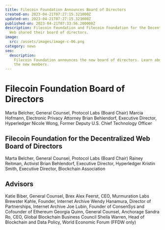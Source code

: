 ```yaml
---
title: Filecoin Foundation Announces Board of Directors
created-on: 2023-04-21T07:27:15.321000Z
updated-on: 2023-04-21T07:27:15.321000Z
published-on: 2023-04-21T07:33:56.200000Z
description: Filecoin Foundation and Filecoin Foundation for the Decentralized
  Web shared their board of directors.
image:
  src: /assets/images/image-c-06.png
category: news
seo:
  description:
    Filecoin Foundation announces the new board of directors. Learn about
    the new members.
---
```


# Filecoin Foundation Board of Directors

Marta Belcher, General Counsel, Protocol Labs (Board Chair)
Marcia Hofmann, Electronic Privacy Attorney
Brian Behlendorf, Executive Director, Hyperledger
Nicole Wong, Former Deputy U.S. Chief Technology Officer

## Filecoin Foundation for the Decentralized Web Board of Directors

Marta Belcher, General Counsel, Protocol Labs (Board Chair)
Rainey Reitman, Activist
Brian Behlendorf, Executive Director, Hyperledger
Kristin Smith, Executive Director, Blockchain Association

## Advisors

Katie Biber, General Counsel, Brex
Alex Feerst, CEO, Murmuration Labs
Brewster Kahle, Founder, Internet Archive
Wendy Hanamura, Director of Partnerships, Internet Archive
Joe Lubin, Founder of ConsenSys and Cofounder of Ethereum
Georgia Quinn, General Counsel, Anchorage
Sandra Ro, CEO, Global Blockchain Business Council
Sheila Warren, Head of Blockchain and Data Policy, World Economic Forum (FFDW only)
